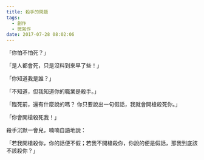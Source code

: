 ```yaml
---
title: 殺手的問題
tags:
  - 創作
  - 微寫作
date: 2017-07-28 08:02:06
---
```



「你怕不怕死？」

<!-- more -->

「是人都會死，只是沒料到來早了些！」

「你知道我是誰？」

「不知道，但我知道你的職業是殺手。」

「臨死前，還有什麼說的嗎？ 你只要說出一句假話，我就會開槍殺死你。」

「你會開槍殺死我！」

殺手沉默一會兒，喃喃自語地說：

「若我開槍殺你，你的話便不假；若我不開槍殺你，你說的便是假話，那我到底該不該殺你？」

